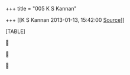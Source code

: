 +++
title = "005 K S Kannan"

+++
[[K S Kannan	2013-01-13, 15:42:00 [Source](https://groups.google.com/g/bvparishat/c/-DU1viVNdfc)]]



[TABLE]







